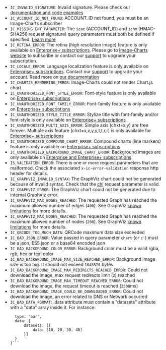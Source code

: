 - `IC_INVALID_SIGNATURE`: Invalid signature. Please check our [documentation and code examples](https://bit.ly/HMACENT)
- `IC_ACCOUNT_ID_NOT_FOUND`: ACCOUNT_ID not found, you must be an Image-Charts subscriber
- `IC_MISSING_ENT_PARAMETER`: The `icac` (ACCOUNT_ID) and `ichm` (HMAC-SHA256 request signature) query parameters must both be defined if specified. [Learn more](https://bit.ly/HMACENT)
- `IC_RETINA_ERROR`: The retina (high resolution image) feature is only available on [Enterprise+ subscriptions](https://www.image-charts.com/pricing). Please go to [Image-Charts website](https://www.image-charts.com) to subscribe or contact our [support](mailto:support@image-charts.com) to upgrade your subscription.
- `IC_LOCALE_ERROR`: Language localization feature is only available on [Enterprise+ subscriptions](https://www.image-charts.com/pricing). Contact our [support](mailto:support@image-charts.com) to upgrade your account. Read more on [our documentation](https://documentation.image-charts.com/reference/localization/)
- `IC_CHARTJS_RENDERING_ERROR`: Image-Charts could not render Chart.js chart
- `IC_UNAUTHORIZED_FONT_STYLE_ERROR`: Font-style feature is only available on [Enterprise+ subscriptions](https://www.image-charts.com/pricing)
- `IC_UNAUTHORIZED_FONT_FAMILY_ERROR`: Font-family feature is only available on [Enterprise+ subscriptions](https://www.image-charts.com/pricing)
- `IC_UNAUTHORIZED_STYLE_TITLE_ERROR`: Stylize title with font-family and/or font-style is only available on [Enterprise+ subscriptions](https://www.image-charts.com/pricing)
- `IC_UNAUTHORIZED_MULTI_AXIS_ERROR`: Simple axis (chxt=x,y) are free forever. Multiple axis feature (chxt=x,x,y,y,t,t,r,r) is only available for [Enterprise+ subscriptions](https://www.image-charts.com/pricing)
- `IC_UNAUTHORIZED_COMPOUND_CHART_ERROR`: Compound charts (line markers) feature is only available on [Enterprise+ subscriptions](https://www.image-charts.com/pricing)
- `IC_UNAUTHORIZED_BACKGROUND_IMAGE_CHART_ERROR`: Background images are only available on [Enterprise and Enterprise+ subscriptions](https://www.image-charts.com/pricing)
- `IS_VALIDATION_ERROR`: There is one or more request parameters that are malformed. Check the associated `x-ic-error-validation` response http header for details.
- `IC_GRAPHVIZ_INVALID_SYNTAX`: The GraphViz chart could not be generated because of invalid syntax. Check that the [chl](https://documentation.image-charts.com/graph-viz-charts/) request parameter is valid.
- `IC_GRAPHVIZ_ERROR`: The GraphViz chart could not be generated due to internal GraphViz error.
- `IC_GRAPHVIZ_MAX_EDGES_REACHED`: The requested Graph has reached the maximum allowed number of edges (`400`). See GraphViz [known limitations](https://documentation.image-charts.com/graph-viz-charts/#known-limitations) for more details.
- `IC_GRAPHVIZ_MAX_NODES_REACHED`: The requested Graph has reached the maximum allowed number of nodes (`200`). See GraphViz [known limitations](https://documentation.image-charts.com/graph-viz-charts/#known-limitations) for more details.
- `IC_QRCODE_TOO_MUCH_DATA`: QRCode maximum data size exceeded
- `IC_BAD_JSON_ERROR`: Value passed in query parameter `chart` (or `c'`) must be a json, ES5 json or a base64 encoded json
- `IC_BAD_BACKGROUND_COLOR_ERROR`: Background color must be a valid rgba, rgb, hex or text color
- `IC_BAD_BACKGROUND_IMAGE_MAX_SIZE_REACHED_ERROR`: Background image size is too big. It should not exceed `1048576` bytes
- `IC_BAD_BACKGROUND_IMAGE_MAX_REDIRECTS_REACHED_ERROR`: Could not download the image, max request redirects limit (`2`) reached
- `IC_BAD_BACKGROUND_IMAGE_MAX_TIMEOUT_REACHED_ERROR`: Could not download the image, the request timeout is reached (`2500`ms)
- `IC_BAD_BACKGROUND_IMAGE_COULD_BE_DOWNLOADED_ERROR`: Could not download the image, an error related to DNS or Network occurred
- `IC_BAD_DATA_FORMAT`: .data attribute must contain a "datasets" attribute with a "data" array inside it. For instance: 
  ```{
    type: 'bar',
    data: {
        datasets: [{
            data: [10, 20, 30, 40]
        }]
    }
  }```
  

